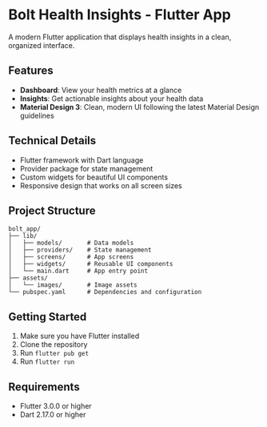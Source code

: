 # Bolt Health Insights - Flutter App

A modern Flutter application that displays health insights in a clean, organized interface.

## Features

- **Dashboard**: View your health metrics at a glance
- **Insights**: Get actionable insights about your health data
- **Material Design 3**: Clean, modern UI following the latest Material Design guidelines

## Technical Details

- Flutter framework with Dart language
- Provider package for state management
- Custom widgets for beautiful UI components
- Responsive design that works on all screen sizes

## Project Structure

```
bolt_app/
├── lib/
│   ├── models/       # Data models
│   ├── providers/    # State management
│   ├── screens/      # App screens
│   ├── widgets/      # Reusable UI components
│   └── main.dart     # App entry point
├── assets/
│   └── images/       # Image assets
└── pubspec.yaml      # Dependencies and configuration
```

## Getting Started

1. Make sure you have Flutter installed
2. Clone the repository
3. Run `flutter pub get`
4. Run `flutter run`

## Requirements

- Flutter 3.0.0 or higher
- Dart 2.17.0 or higher 